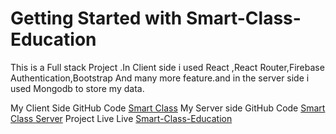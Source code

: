 # Getting Started with Smart-Class-Education



This is a Full stack Project .In Client side i used React ,React Router,Firebase Authentication,Bootstrap And many more feature.and in the server side i used Mongodb to store my data. 

My Client Side GitHub Code [Smart Class](https://github.com/Porgramming-Hero-web-course/complete-website-client-mahmudshumit)
My  Server side GitHub Code [Smart Class Server](****)
Project Live Live [Smart-Class-Education](https://smart-class-3a1f3.web.app/)
